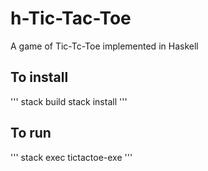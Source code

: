 # h-Tic-Tac-Toe
A game of Tic-Tc-Toe implemented in Haskell

## To install
'''
stack build
stack install
'''

## To run
'''
stack exec tictactoe-exe
'''
